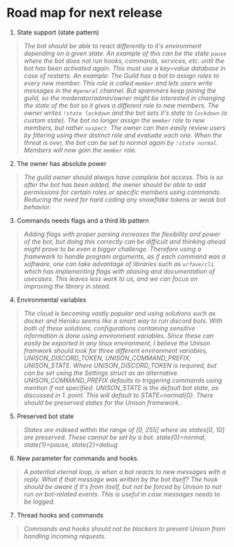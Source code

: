 # Road map for next release

1. State support (state pattern)

  > _The bot should be able to react differently to it's environment depending on a given state. An example of this can be the state `pause` where the bot does not run hooks, commands, services, etc. until the bot has been activated again. This must use a key=value database in case of restarts. An example: The Guild has a bot to assign roles to every new member. This role is called `member` and lets users write messages in the `#general` channel. But spammers keep joining the guild, so the moderator/admin/owner might be interested in changing the state of the bot so it gives a different role to new members. The owner writes `!state lockdown` and the bot sets it's state to `lockdown` (a custom state). The bot no longer assign the `member` role to new members, but rather `suspect`. The owner can then easily review users by filtering using their distinct role and evaluate each one. When the threat is over, the bot can be set to normal again by `!state normal`. Members will now gain the `member` role._

2. The owner has absolute power

  > _The guild owner should always have complete bot access. This is so after the bot has been added, the owner should be able to add permissions for certain roles or specific members using commands. Reducing the need for hard coding any snowflake tokens or weak bot behavior._

3. Commands needs flags and a third lib pattern

  > _Adding flags with proper parsing increases the flexibility and power of the bot, but doing this correctly can be difficult and thinking ahead might prove to be even a bigger challenge. Therefore using a framework to handle program arguments, as if each command was a software, one can take advantage of libraries such as `urfave/cli` which has implementing flags with aliasing and documentation of usecases. This leaves less work to us, and we can focus on improving the library in stead._

4. Environmental variables

  > _The cloud is becoming vastly popular and using solutions such as docker and Heroku seems like a smart way to run discord bots. With both of these solutions, configurations containing sensitive information is done using environment variables. Since these can easily be exported in any linux environment, I believe the Unison framwork should look for three different environment variables, UNISON_DISCORD_TOKEN, UNISON_COMMAND_PREFIX, UNISON_STATE. Where UNISON_DISCORD_TOKEN is required, but can be set using the Settings struct as an alternative. UNISON_COMMAND_PREFIX defaults to triggering commands using mention if not specified. UNISON_STATE is the default bot state, as discussed in 1\. point. This will default to STATE=normal{0}. There should be preserved states for the Unison framework.._

5. Preserved bot state

  > _States are indexed within the range of [0, 255] where as states[0, 10] are preserved. These cannot be set by a bot. state{0}=normal, state{1}=pause, state{2}=debug_

6. New parameter for commands and hooks.

  > _A potential eternal loop, is when a bot reacts to new messages with a reply. What if that message was written by the bot itself? The hook should be aware if it's from itself, but not be forced by Unison to not run on bot-related events. This is useful in case messages needs to be logged._

7. Thread hooks and commands

  > _Commands and hooks should not be blockers to prevent Unison from handling incoming requests._
